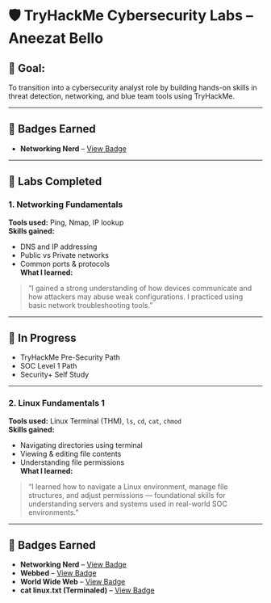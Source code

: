 # 🛡️ TryHackMe Cybersecurity Labs – Aneezat Bello

## 🎯 Goal:  
To transition into a cybersecurity analyst role by building hands-on skills in threat detection, networking, and blue team tools using TryHackMe.

---

## 🧠 Badges Earned

- **Networking Nerd** – [View Badge](https://tryhackme.com/p/aneezat13?show_achievement_badge=network-fundamentals)

---

## 🧪 Labs Completed

### 1. Networking Fundamentals
**Tools used:** Ping, Nmap, IP lookup  
**Skills gained:**  
- DNS and IP addressing  
- Public vs Private networks  
- Common ports & protocols  
**What I learned:**  
> “I gained a strong understanding of how devices communicate and how attackers may abuse weak configurations. I practiced using basic network troubleshooting tools.”

---

## 🚀 In Progress
- TryHackMe Pre-Security Path  
- SOC Level 1 Path  
- Security+ Self Study

---

### 2. Linux Fundamentals 1  
**Tools used:** Linux Terminal (THM), `ls`, `cd`, `cat`, `chmod`  
**Skills gained:**  
- Navigating directories using terminal  
- Viewing & editing file contents  
- Understanding file permissions  
**What I learned:**  
> “I learned how to navigate a Linux environment, manage file structures, and adjust permissions — foundational skills for understanding servers and systems used in real-world SOC environments.”

---

## 🧠 Badges Earned

- **Networking Nerd** – [View Badge](https://tryhackme.com/p/aneezat13?show_achievement_badge=network-fundamentals)
- **Webbed** – [View Badge](https://tryhackme.com/p/aneezat13?show_achievement_badge=web-fund)
- **World Wide Web** – [View Badge](https://tryhackme.com/p/aneezat13?show_achievement_badge=world-wide-web)
- **cat linux.txt (Terminaled)** – [View Badge](https://tryhackme.com/p/aneezat13?show_achievement_badge=terminaled)